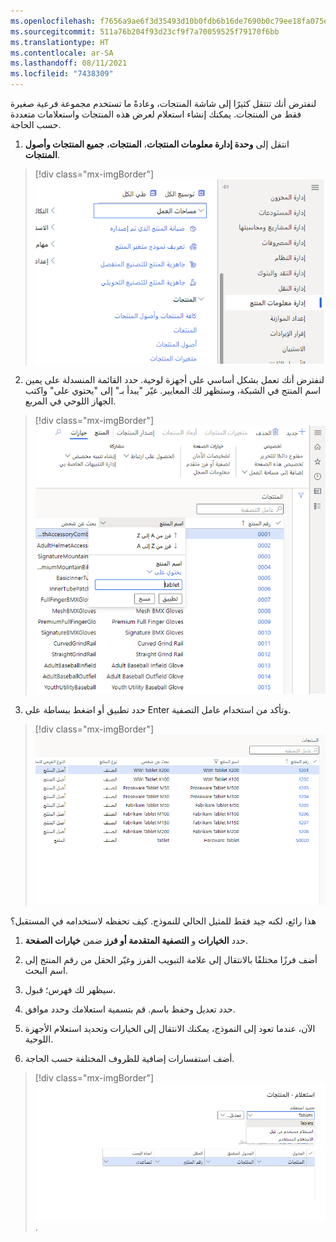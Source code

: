 ```yaml
---
ms.openlocfilehash: f7656a9ae6f3d35493d10b0fdb6b16de7690b0c79ee18fa075ef53250e5d3a53
ms.sourcegitcommit: 511a76b204f93d23cf9f7a70059525f79170f6bb
ms.translationtype: HT
ms.contentlocale: ar-SA
ms.lasthandoff: 08/11/2021
ms.locfileid: "7438309"
---
```

لنفترض أنك تنتقل كثيرًا إلى شاشة المنتجات، وعادةً ما تستخدم مجموعة فرعية صغيرة فقط من المنتجات. يمكنك إنشاء استعلام لعرض هذه المنتجات واستعلامات متعددة حسب الحاجة.

1.  انتقل إلى **وحدة إدارة معلومات المنتجات**، **المنتجات**، **جميع المنتجات وأصول المنتجات**.

 > [!div class="mx-imgBorder"]
 > ![الوحدة النمطية لإدارة معلومات المنتج](../media/m2-l11-p1.png)

2.  لنفترض أنك تعمل بشكل أساسي على أجهزة لوحية. حدد القائمة المنسدلة على يمين اسم المنتج في الشبكة، وستظهر لك المعايير. غيّر "يبدأ بـ" إلى "يحتوي على" واكتب الجهاز اللوحي في المربع.

 > [!div class="mx-imgBorder"]
 > ![يحتوي اسم المنتج على جهاز لوحي](../media/m2-l11-p2.png)

3.  حدد تطبيق أو اضغط ببساطة على Enter وتأكد من استخدام عامل التصفية.

 > [!div class="mx-imgBorder"]
 > ![تظهر المنتجات التي تحتوي على أجهزة لوحية فقط](../media/m2-l11-p3.png)

هذا رائع، لكنه جيد فقط للمثيل الحالي للنموذج. كيف تحفظه لاستخدامه في المستقبل؟

1.  حدد **الخيارات** و **التصفية المتقدمة أو فرز** ضمن **خيارات الصفحة**.

2.  أضف فرزًا مختلفًا بالانتقال إلى علامة التبويب الفرز وغيّر الحقل من رقم المنتج إلى اسم البحث.

3.  سيظهر لك فهرس؛ قبول.

4.  حدد تعديل وحفظ باسم. قم بتسمية استعلامك وحدد موافق.

5.  الآن، عندما تعود إلى النموذج، يمكنك الانتقال إلى الخيارات وتحديد استعلام الأجهزة اللوحية.

6.  أضف استفسارات إضافية للظروف المختلفة حسب الحاجة.

 > [!div class="mx-imgBorder"]
 > ![حدد قائمة الاستعلام](../media/m2-l11-p4.png).

